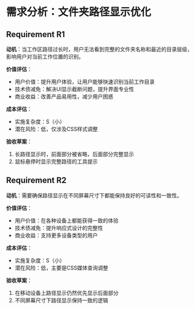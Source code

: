 # 需求分析：文件夹路径显示优化

## Requirement R1
**动机**：当工作区路径过长时，用户无法看到完整的文件夹名称和最近的目录层级，影响用户对当前工作位置的识别。

**价值评估**：
- 用户价值：提升用户体验，让用户能够快速识别当前工作目录
- 技术债减免：解决UI显示截断问题，提升界面专业性
- 商业收益：改善产品易用性，减少用户困惑

**成本评估**：
- 实施复杂度：S（小）
- 潜在风险：低，仅涉及CSS样式调整

**验收草案**：
1. 长路径显示时，前面部分被省略，后面部分完整显示
2. 鼠标悬停时显示完整路径的工具提示

## Requirement R2
**动机**：需要确保路径显示在不同屏幕尺寸下都能保持良好的可读性和一致性。

**价值评估**：
- 用户价值：在各种设备上都能获得一致的体验
- 技术债减免：提升响应式设计的完整性
- 商业收益：支持更多设备类型的用户

**成本评估**：
- 实施复杂度：S（小）
- 潜在风险：低，主要是CSS媒体查询调整

**验收草案**：
1. 在移动设备上路径显示仍然优先显示后面部分
2. 不同屏幕尺寸下路径显示保持一致的逻辑